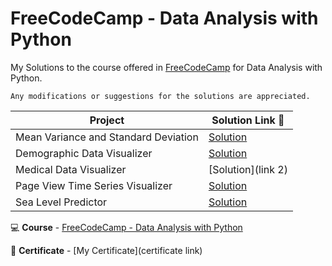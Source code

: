 # FreeCodeCamp - Data Analysis with Python 
My Solutions to the course offered in [FreeCodeCamp](https://www.freecodecamp.org/) for Data Analysis with Python.

```
Any modifications or suggestions for the solutions are appreciated.
```

| Project | Solution Link :link:|
| --- | --- |
| Mean Variance and Standard Deviation | [Solution](https://github.com/krishnaduttPanchagnula/Freecodecamp_Data-Analysis-with-Python/tree/main/Mean-Variance-Standard%20Deviation%20Claucaltor) | 
| Demographic Data Visualizer | [Solution](link1)
| Medical Data Visualizer | [Solution](link 2) |
| Page View Time Series Visualizer | [Solution](link3) |
| Sea Level Predictor | [Solution](link4) |

:computer: **Course** - [FreeCodeCamp - Data Analysis with Python](https://www.freecodecamp.org/learn/data-analysis-with-python/data-analysis-with-python-course/)

:page_facing_up: **Certificate** - [My Certificate](certificate link)